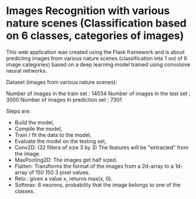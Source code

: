 # Images Recognition with various nature scenes (Classification based on 6 classes, categories of images)

This web application was created using the Flask framework and is about predicting images from 
various nature scenes (classification into 1 out of 6 image categories) based on a deep learning model trained using convulsive neural networks.

Dataset (images from various nature scenes):

Number of images in the train set :  14034
Number of images in the test set ;  3000
Number of images in prediction set :  7301

Steps are:
+ Build the model,
+ Compile the model,
+ Train / fit the data to the model,
+ Evaluate the model on the testing set,
+ Conv2D: (32 filters of size 3 by 3) The features will be "extracted" from the image.
+ MaxPooling2D: The images get half sized.
+ Flatten: Transforms the format of the images from a 2d-array to a 1d-array of 150 150 3 pixel values.
+ Relu : given a value x, returns max(x, 0).
+ Softmax: 6 neurons, probability that the image belongs to one of the classes.
